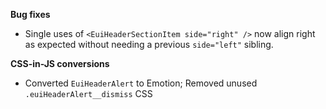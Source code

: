 **Bug fixes**

- Single uses of `<EuiHeaderSectionItem side="right" />` now align right as expected without needing a previous `side="left"` sibling.

**CSS-in-JS conversions**

- Converted `EuiHeaderAlert` to Emotion; Removed unused `.euiHeaderAlert__dismiss` CSS
